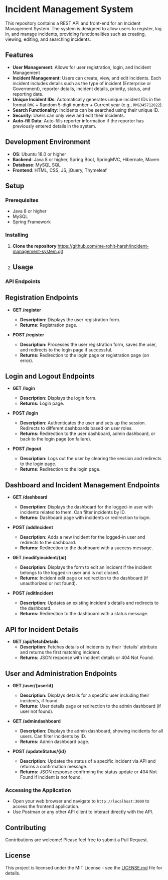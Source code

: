 # Incident Management System

This repository contains a REST API and front-end for an Incident Management System. The system is designed to allow users to register, log in, and manage incidents, providing functionalities such as creating, viewing, editing, and searching incidents.

## Features

- **User Management**: Allows for user registration, login, and Incident Management
- **Incident Management**: Users can create, view, and edit incidents. Each incident includes details such as the type of incident (Enterprise or Government), reporter details, incident details, priority, status, and reporting date.
- **Unique Incident IDs**: Automatically generates unique incident IDs in the format `RMG` + Random 5-digit number + Current year (e.g., `RMG345712022`).
- **Search Functionality**: Incidents can be searched using their unique ID.
- **Security**: Users can only view and edit their incidents.
- **Auto-fill Data**: Auto-fills reporter information if the reporter has previously entered details in the system.

## Development Environment

- **OS**: Ubuntu 18.0 or higher
- **Backend**: Java 8 or higher, Spring Boot, SpringMVC, Hibernate, Maven
- **Database**: MySQL SQL
- **Frontend**: HTML, CSS, JS, jQuery, Thymeleaf

## Setup

### Prerequisites

- Java 8 or higher
- MySQL 
- Spring Framework

### Installing

1. **Clone the repository**
https://github.com/me-rohit-harsh/incident-management-system.git
2. ## Usage

### API Endpoints


## Registration Endpoints

- **GET /register**
  - **Description:** Displays the user registration form.
  - **Returns:** Registration page.

- **POST /register**
  - **Description:** Processes the user registration form, saves the user, and redirects to the login page if successful.
  - **Returns:** Redirection to the login page or registration page (on error).

## Login and Logout Endpoints

- **GET /login**
  - **Description:** Displays the login form.
  - **Returns:** Login page.

- **POST /login**
  - **Description:** Authenticates the user and sets up the session. Redirects to different dashboards based on user roles.
  - **Returns:** Redirection to the user dashboard, admin dashboard, or back to the login page (on failure).

- **POST /logout**
  - **Description:** Logs out the user by clearing the session and redirects to the login page.
  - **Returns:** Redirection to the login page.

## Dashboard and Incident Management Endpoints

- **GET /dashboard**
  - **Description:** Displays the dashboard for the logged-in user with incidents related to them. Can filter incidents by ID.
  - **Returns:** Dashboard page with incidents or redirection to login.

- **POST /addIncident**
  - **Description:** Adds a new incident for the logged-in user and redirects to the dashboard.
  - **Returns:** Redirection to the dashboard with a success message.

- **GET /modifyincident/{id}**
  - **Description:** Displays the form to edit an incident if the incident belongs to the logged-in user and is not closed.
  - **Returns:** Incident edit page or redirection to the dashboard (if unauthorized or not found).

- **POST /editIncident**
  - **Description:** Updates an existing incident's details and redirects to the dashboard.
  - **Returns:** Redirection to the dashboard with a status message.

## API for Incident Details

- **GET /api/fetchDetails**
  - **Description:** Fetches details of incidents by their 'details' attribute and returns the first matching incident.
  - **Returns:** JSON response with incident details or 404 Not Found.

## User and Administration Endpoints

- **GET /user/{userId}**
  - **Description:** Displays details for a specific user including their incidents, if found.
  - **Returns:** User details page or redirection to the admin dashboard (if user not found).

- **GET /admindashboard**
  - **Description:** Displays the admin dashboard, showing incidents for all users. Can filter incidents by ID.
  - **Returns:** Admin dashboard page.

- **POST /updateStatus/{id}**
  - **Description:** Updates the status of a specific incident via API and returns a confirmation message.
  - **Returns:** JSON response confirming the status update or 404 Not Found if incident is not found.


### Accessing the Application

- Open your web browser and navigate to `http://localhost:3000` to access the frontend application.
- Use Postman or any other API client to interact directly with the API.

## Contributing

Contributions are welcome! Please feel free to submit a Pull Request.

## License

This project is licensed under the MIT License - see the [LICENSE.md](LICENSE.md) file for details.

